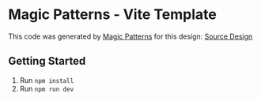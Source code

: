 # Magic Patterns - Vite Template

This code was generated by [Magic Patterns](https://magicpatterns.com) for this design: [Source Design](https://magicpatterns.com/c/hby7xpaan79qwxyd7ayjws)

## Getting Started

1. Run `npm install`
2. Run `npm run dev`
